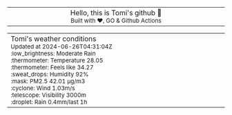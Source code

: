 
<div align="center">
<table>
<tbody>
<td align="center">
<img width="2000" height="0"><br>
Hello, this is Tomi's github 👋<br>
<sup>Built with ❤️, GO & Github Actions</sup><br>
<img width="2000" height="0">
</td>
</tbody>
</table>
</div>
<table>
<tbody>
<td align="left">
<img width="2000" height="0"><br>
Tomi's weather conditions<br>
<sup>Updated at 2024-06-26T04:31:04Z</sup><br>
<sup>:low_brightness: Moderate Rain</sup><br>
<sup>:thermometer: Temperature 28.05 </sup><br>
<sup>:thermometer: Feels like 34.27</sup><br>
<sup>:sweat_drops: Humidity 92%</sup><br>
<sup>:mask: PM2.5 42.01 μg/m3</sup><br>
<sup>:cyclone: Wind 1.03m/s </sup><br>
<sup>:telescope: Visibility 3000m </sup><br>
<sup>:droplet: Rain 0.4mm/last 1h </sup><br>
<img width="2000" height="0">
</td>
<td align="left">
<img width="2000" height="0"><br>
<br>
<img width="2000" height="0">
</td>
</tbody>
</table>
</div>
    